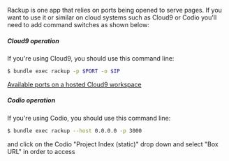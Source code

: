 Rackup is one app that relies on ports being opened to serve pages.  If you want to use it or similar on cloud systems such as Cloud9 or Codio you'll need to add command switches as shown below:

##### Cloud9 operation

If you're using Cloud9, you should use this command line:

```sh
$ bundle exec rackup -p $PORT -o $IP
```
[Available ports on a hosted Cloud9 workspace](https://docs.c9.io/docs/run-an-application)

##### Codio operation

If you're using Codio, you should use this command line:

```sh
$ bundle exec rackup --host 0.0.0.0 -p 3000
```

and click on the Codio "Project Index (static)" drop down and select "Box URL" in order to access 
